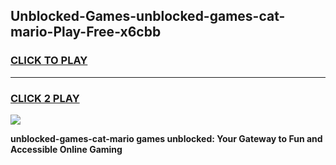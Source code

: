 
## Unblocked-Games-unblocked-games-cat-mario-Play-Free-x6cbb
<h3>
<a href="https://premium76.site?title=unblocked-games-cat-mario&ref=09A">CLICK TO PLAY</a></h3>
<hr>

<h3>
<a href="https://premium76.site?title=unblocked-games-cat-mario&ref=09A">CLICK 2 PLAY</a>
  
</h3>

<a href="https://premium76.site?title=unblocked-games-cat-mario&ref=09A"><img src="https://clearcache.store/games.png"></a>


**unblocked-games-cat-mario games unblocked: Your Gateway to Fun and Accessible Online Gaming**
